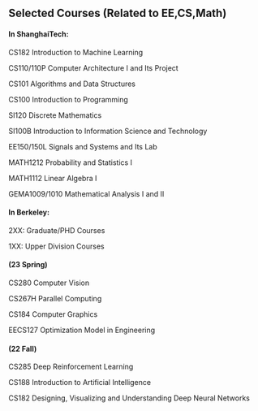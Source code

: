 ## Selected Courses (Related to EE,CS,Math)

#### In ShanghaiTech:

CS182 Introduction to Machine Learning

CS110/110P Computer Architecture I and Its Project

CS101 Algorithms and Data Structures

CS100 Introduction to Programming

SI120 Discrete Mathematics

SI100B Introduction to Information Science and Technology

EE150/150L Signals and Systems and Its Lab

MATH1212 Probability and Statistics I

MATH1112 Linear Algebra I

GEMA1009/1010 Mathematical Analysis I and II



#### In Berkeley:

2XX: Graduate/PHD Courses

1XX: Upper Division Courses

#### (23 Spring)

CS280 Computer Vision

CS267H Parallel Computing

CS184 Computer Graphics

EECS127 Optimization Model in Engineering

#### (22 Fall)

CS285 Deep Reinforcement Learning

CS188 Introduction to Artificial Intelligence

CS182 Designing, Visualizing and Understanding Deep Neural Networks